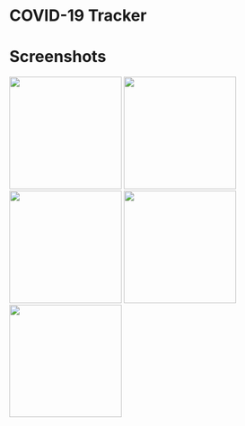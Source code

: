 # COVID-19 Tracker

# Screenshots

<p float="left">
     <img src="git_media/screenshot1.jng" width="200"/>
     <img src="git_media/screenshot2.jng" width="200"/>
     <img src="git_media/screenshot3.jng" width="200"/>
     <img src="git_media/screenshot4.jng" width="200"/>
     <img src="git_media/screenshot5.jng" width="200"/>  
</p>
